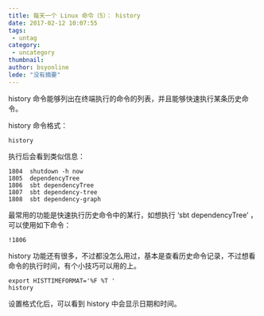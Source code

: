 ```yaml
---
title: 每天一个 Linux 命令（5）： history
date: 2017-02-12 10:07:55
tags:
 - untag
category: 
 - uncategory
thumbnail: 
author: bsyonline
lede: "没有摘要"
---
```


history 命令能够列出在终端执行的命令的列表，并且能够快速执行某条历史命令。

history 命令格式：

```
history
```
执行后会看到类似信息：
```
1804  shutdown -h now
1805  dependencyTree
1806  sbt dependencyTree
1807  sbt dependency-tree
1808  sbt dependency-graph
```

最常用的功能是快速执行历史命令中的某行，如想执行 ‘sbt dependencyTree’ ，可以使用如下命令：
```
!1806
```

history 功能还有很多，不过都没怎么用过，基本是查看历史命令记录，不过想看命令的执行时间，有个小技巧可以用的上。
```
export HISTTIMEFORMAT='%F %T '
history
```

设置格式化后，可以看到 history 中会显示日期和时间。
